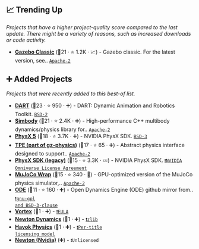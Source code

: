 ## 📈 Trending Up

_Projects that have a higher project-quality score compared to the last update. There might be a variety of reasons, such as increased downloads or code activity._

- <b><a href="https://classic.gazebosim.org/">Gazebo Classic</a></b> (🥈21 ·  ⭐ 1.2K · 📈) - Gazebo classic. For the latest version, see.. <code><a href="http://bit.ly/3nYMfla">Apache-2</a></code>

## ➕ Added Projects

_Projects that were recently added to this best-of list._

- <b><a href="http://dartsim.github.io/">DART</a></b> (🥈23 ·  ⭐ 950 · ➕) - DART: Dynamic Animation and Robotics Toolkit. <code><a href="http://bit.ly/3rqEWVr">BSD-2</a></code>
- <b><a href="https://simtk.org/home/simbody">Simbody</a></b> (🥈21 ·  ⭐ 2.4K · ➕) - High-performance C++ multibody dynamics/physics library for.. <code><a href="http://bit.ly/3nYMfla">Apache-2</a></code>
- <b><a href="https://nvidia-omniverse.github.io/PhysX/">PhysX 5</a></b> (🥉18 ·  ⭐ 3.7K · ➕) - NVIDIA PhysX SDK. <code><a href="http://bit.ly/3aKzpTv">BSD-3</a></code>
- <b><a href="https://gazebosim.org/">TPE (part of gz-physics)</a></b> (🥉17 ·  ⭐ 65 · ➕) - Abstract physics interface designed to support.. <code><a href="http://bit.ly/3nYMfla">Apache-2</a></code>
- <b><a href="https://nvidia-omniverse.github.io/PhysX/">PhysX SDK (legacy)</a></b> (🥉15 ·  ⭐ 3.3K · 💤) - NVIDIA PhysX SDK. <code><a href="https://tldrlegal.com/search?q=NVIDIA%20Omniverse%20License%20Agreement">❗️NVIDIA Omniverse License Agreement</a></code>
- <b><a href="https://github.com/google-deepmind/mujoco_warp">MuJoCo Wrap</a></b> (🥉15 ·  ⭐ 340 · 🐣) - GPU-optimized version of the MuJoCo physics simulator,.. <code><a href="http://bit.ly/3nYMfla">Apache-2</a></code>
- <b><a href="http://www.ode.org/">ODE</a></b> (🥉11 ·  ⭐ 160 · ➕) - Open Dynamics Engine (ODE) github mirror from.. <code><a href="https://tldrlegal.com/search?q=gnu-gpl%20and%20BSD-3-clause">❗️gnu-gpl and BSD-3-clause</a></code>
- <b><a href="https://www.cm-labs.com/en/vortex-studio/">Vortex</a></b> (🥉1 · ➕) -  <code><a href="https://tldrlegal.com/search?q=EULA">❗️EULA</a></code>
- <b><a href="http://newtondynamics.com/">Newton Dynamics</a></b> (🥉1 · ➕) -  <code><a href="https://tldrlegal.com/search?q=zlib">❗️zlib</a></code>
- <b><a href="https://www.havok.com/havok-physics/">Havok Physics</a></b> (🥉1 · ➕) -  <code><a href="https://tldrlegal.com/search?q=Per-title%20licensing%20model">❗️Per-title licensing model</a></code>
- <b><a href="https://developer.nvidia.com/blog/announcing-newton-an-open-source-physics-engine-for-robotics-simulation/">Newton (Nvidia)</a></b> (➕) -  <code>❗Unlicensed</code>


